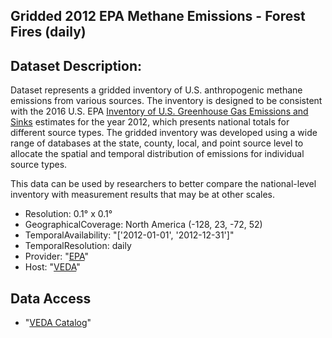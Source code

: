 ## Gridded 2012 EPA Methane Emissions - Forest Fires (daily)

## Dataset Description: 
Dataset represents a gridded inventory of U.S. anthropogenic methane emissions from various sources. The inventory is designed to be consistent with the 2016 U.S. EPA [Inventory of U.S. Greenhouse Gas Emissions and Sinks](https://www.epa.gov/ghgemissions/us-greenhouse-gas-inventory-report-1990-2014) estimates for the year 2012, which presents national totals for different source types. The gridded inventory was developed using a wide range of databases at the state, county, local, and point source level to allocate the spatial and temporal distribution of emissions for individual source types.

This data can be used by researchers to better compare the national-level inventory with measurement results that may be at other scales.

- Resolution: 0.1° x 0.1°
- GeographicalCoverage: North America (-128, 23, -72, 52)
- TemporalAvailability: "['2012-01-01', '2012-12-31']"
- TemporalResolution: daily
- Provider: "[EPA](https://www.epa.gov/ghgemissions/gridded-2012-methane-emissions)"
- Host: "[VEDA](https://www.earthdata.nasa.gov/esds/veda)"

## Data Access

- "[VEDA Catalog](https://openveda.cloud/api/stac/collections/EPA-daily-emissions_5_Forest_Fires)"
